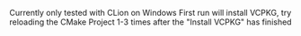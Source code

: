 Currently only tested with CLion on Windows
First run will install VCPKG, try reloading the CMake Project 1-3 times after the "Install VCPKG" has finished
